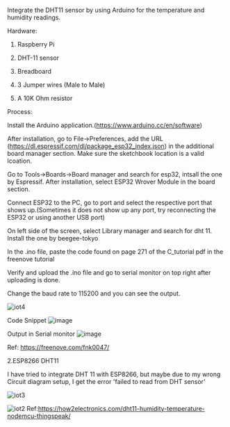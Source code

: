 Integrate the DHT11 sensor by using Arduino for the temperature and humidity readings. 

Hardware: 

1. Raspberry Pi 

2. DHT-11 sensor 

3. Breadboard

4. 3 Jumper wires (Male to Male) 

5. A 10K Ohm resistor

Process:

Install the Arduino application.(https://www.arduino.cc/en/software)

After installation, go to File->Preferences, add the URL (https://dl.espressif.com/dl/package_esp32_index.json) in the additional board manager section. Make sure the sketchbook location is a valid lcoation.

Go to Tools->Boards->Board manager and search for esp32, intsall the one by Espressif. After installation, select ESP32 Wrover Module in the board section.

Connect ESP32 to the PC, go to port and select the respective port that shows up.(Sometimes it does not show up any port, try reconnecting the ESP32 or using another USB port)

On left side of the screen, select Library manager and search for dht 11. Install the one by beegee-tokyo

In the .ino file, paste the code found on page 271 of the C_tutorial pdf in the freenove tutorial

Verify and upload the .ino file and go to serial monitor on top right after uploading is done.

Change the baud rate to 115200 and you can see the output.

![iot4](https://user-images.githubusercontent.com/112664141/193238820-82ebb0a5-79d0-4f1a-828f-b6a49bbfdfed.jpeg)


Code Snippet
![image](https://user-images.githubusercontent.com/112664141/206885753-5e659320-fa6b-453a-80a0-024c7a5ed72c.png)

Output in Serial monitor
![image](https://user-images.githubusercontent.com/112664141/206885766-f18400a3-ea73-471b-930d-c6626112b421.png)

Ref: https://freenove.com/fnk0047/


2.ESP8266 DHT11

I have tried to integrate DHT 11 with ESP8266, but maybe due to my wrong Circuit diagram setup, I get the error 'failed to read from DHT sensor'

![iot3](https://user-images.githubusercontent.com/112664141/193238785-99554a0a-44d3-4372-95db-d379f0423a7c.jpeg)

![iot2](https://user-images.githubusercontent.com/112664141/193226658-cc89dae9-b3c8-40d3-a539-9936c5d17035.PNG)
Ref:https://how2electronics.com/dht11-humidity-temperature-nodemcu-thingspeak/

